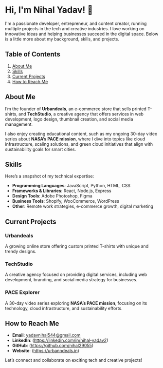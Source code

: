 # Hi, I'm Nihal Yadav! 👋

I'm a passionate developer, entrepreneur, and content creator, running multiple projects in the tech and creative industries. I love working on innovative ideas and helping businesses succeed in the digital space. Below is a little more about my background, skills, and projects.

## Table of Contents

1. [About Me](#about-me)
2. [Skills](#skills)
3. [Current Projects](#current-projects)
4. [How to Reach Me](#how-to-reach-me)

## About Me

I’m the founder of **Urbandeals**, an e-commerce store that sells printed T-shirts, and **TechStudio**, a creative agency that offers services in web development, logo design, thumbnail creation, and social media management.

I also enjoy creating educational content, such as my ongoing 30-day video series about **NASA’s PACE mission**, where I dive into topics like cloud infrastructure, scaling solutions, and green cloud initiatives that align with sustainability goals for smart cities.

## Skills

Here’s a snapshot of my technical expertise:

- **Programming Languages**: JavaScript, Python, HTML, CSS
- **Frameworks & Libraries**: React, Node.js, Express
- **Design Tools**: Adobe Photoshop, Figma
- **Business Tools**: Shopify, WooCommerce, WordPress
- **Other**: Remote work strategies, e-commerce growth, digital marketing

## Current Projects

### Urbandeals
A growing online store offering custom printed T-shirts with unique and trendy designs.

### TechStudio
A creative agency focused on providing digital services, including web development, branding, and social media strategy for businesses.

### PACE Explorer
A 30-day video series exploring **NASA’s PACE mission**, focusing on its technology, cloud infrastructure, and sustainability efforts.

## How to Reach Me

- **Email**: yadavnihal544@gmail.com
- **LinkedIn**: (https://linkedin.com/in/nihal-yadav2)
- **GitHub**: (https://github.com/nihal29055)
- **Website**: (https://urbanndeals.in)

Let’s connect and collaborate on exciting tech and creative projects!

